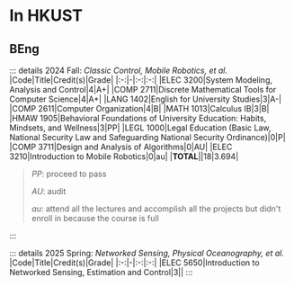 # In HKUST

## BEng

::: details 2024 Fall: _Classic Control, Mobile Robotics, et al._
|Code|Title|Credit(s)|Grade|
|:-:|-|:-:|:-:|
|ELEC 3200|System Modeling, Analysis and Control|4|A+|
|COMP 2711|Discrete Mathematical Tools for Computer Science|4|A+|
|LANG 1402|English for University Studies|3|A-|
|COMP 2611|Computer Organization|4|B|
|MATH 1013|Calculus IB|3|B|
|HMAW 1905|Behavioral Foundations of University Education: Habits, Mindsets, and Wellness|3|PP|
|LEGL 1000|Legal Education (Basic Law, National Security Law and Safeguarding National Security Ordinance)|0|P|
|COMP 3711|Design and Analysis of Algorithms|0|AU|
|ELEC 3210|Introduction to Mobile Robotics|0|au|
|**TOTAL**||18|3.694|

> _PP_: proceed to pass
>
> _AU_: audit
>
> _au_: attend all the lectures and accomplish all the projects but didn't enroll in because the course is full

:::

::: details 2025 Spring: _Networked Sensing, Physical Oceanography, et al._
|Code|Title|Credit(s)|Grade|
|:-:|-|:-:|:-:|
|ELEC 5650|Introduction to Networked Sensing, Estimation and Control|3||
:::
